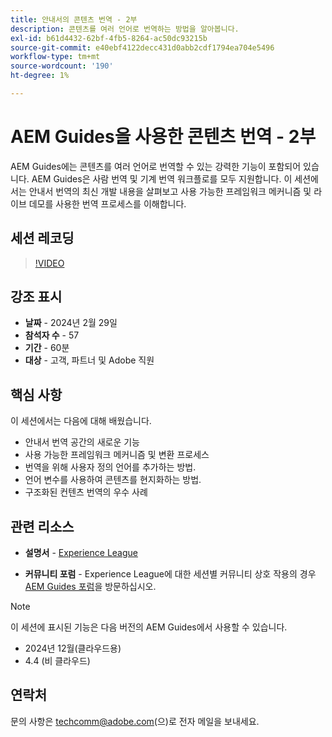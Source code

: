 ```yaml
---
title: 안내서의 콘텐츠 번역 - 2부
description: 콘텐츠를 여러 언어로 번역하는 방법을 알아봅니다.
exl-id: b61d4432-62bf-4fb5-8264-ac50dc93215b
source-git-commit: e40ebf4122decc431d0abb2cdf1794ea704e5496
workflow-type: tm+mt
source-wordcount: '190'
ht-degree: 1%

---
```


# AEM Guides을 사용한 콘텐츠 번역 - 2부

AEM Guides에는 콘텐츠를 여러 언어로 번역할 수 있는 강력한 기능이 포함되어 있습니다. AEM Guides은 사람 번역 및 기계 번역 워크플로를 모두 지원합니다. 이 세션에서는 안내서 번역의 최신 개발 내용을 살펴보고 사용 가능한 프레임워크 메커니즘 및 라이브 데모를 사용한 번역 프로세스를 이해합니다.


## 세션 레코딩

>[!VIDEO](https://video.tv.adobe.com/v/3427661/languagevariables-nativepdf-translation)

## 강조 표시

- **날짜** - 2024년 2월 29일
- **참석자 수** - 57
- **기간** - 60분
- **대상** - 고객, 파트너 및 Adobe 직원

## 핵심 사항

이 세션에서는 다음에 대해 배웠습니다.
- 안내서 번역 공간의 새로운 기능
- 사용 가능한 프레임워크 메커니즘 및 변환 프로세스
- 번역을 위해 사용자 정의 언어를 추가하는 방법.
- 언어 변수를 사용하여 콘텐츠를 현지화하는 방법.
- 구조화된 컨텐츠 번역의 우수 사례


## 관련 리소스

- **설명서** - [Experience League](https://experienceleague.adobe.com/docs/experience-manager-guides/using/user-guide/translate-content/translation.html?lang=en)

- **커뮤니티 포럼** - Experience League에 대한 세션별 커뮤니티 상호 작용의 경우 [AEM Guides 포럼](https://experienceleaguecommunities.adobe.com/t5/experience-manager-guides/bd-p/xml-documentation-discussions?profile.language=ko)을 방문하십시오.


>[!NOTE]
>
> 이 세션에 표시된 기능은 다음 버전의 AEM Guides에서 사용할 수 있습니다.
> - 2024년 12월(클라우드용)
> - 4.4 (비 클라우드)



## 연락처

문의 사항은 <techcomm@adobe.com>(으)로 전자 메일을 보내세요.
